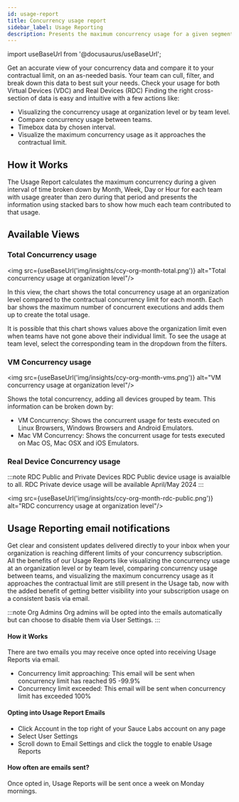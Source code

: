 ```yaml
---
id: usage-report
title: Concurrency usage report
sidebar_label: Usage Reporting
description: Presents the maximum concurrency usage for a given segment of time, aggregated by Month, Week, Day or Hour.
---
```


import useBaseUrl from '@docusaurus/useBaseUrl';

Get an accurate view of your concurrency data and compare it to your contractual limit, on an as-needed basis. Your team can cull, filter, and break down this data to best suit your needs. Check your usage for both Virtual Devices (VDC) and Real Devices (RDC) Finding the right cross-section of data is easy and intuitive with a few actions like:

- Visualizing the concurrency usage at organization level or by team level.
- Compare concurrency usage between teams.
- Timebox data by chosen interval.
- Visualize the maximum concurrency usage as it approaches the contractual limit.

## How it Works

The Usage Report calculates the maximum concurrency during a given interval of time broken down by Month, Week, Day or Hour for each team with usage greater than zero during that period and presents the information using stacked bars to show how much each team contributed to that usage.

## Available Views

### Total Concurrency usage

<img src={useBaseUrl('img/insights/ccy-org-month-total.png')} alt="Total concurrency usage at organization level"/>

In this view, the chart shows the total concurrency usage at an organization level compared to the contractual concurrency limit for each month. Each bar shows the maximum number of concurrent executions and adds them up to create the total usage.

It is possible that this chart shows values above the organization limit even when teams have not gone above their individual limit. To see the usage at team level, select the corresponding team in the dropdown from the filters.


### VM Concurrency usage

<img src={useBaseUrl('img/insights/ccy-org-month-vms.png')} alt="VM concurrency usage at organization level"/>

Shows the total concurrency, adding all devices grouped by team. This information can be broken down by:

- VM Concurrency: Shows the concurrent usage for tests executed on Linux Browsers, Windows Browsers and Android Emulators.
- Mac VM Concurrency: Shows the concurrent usage for tests executed on Mac OS, Mac OSX and iOS Emulators.

### Real Device Concurrency usage

:::note RDC Public and Private Devices
RDC Public device usage is avaialble to all. RDC Private device usage will be available April/May 2024
:::

<img src={useBaseUrl('img/insights/ccy-org-month-rdc-public.png')} alt="RDC concurrency usage at organization level"/>

## Usage Reporting email notifications

Get clear and consistent updates delivered directly to your inbox when your organization is reaching different limits of your concurrency subscription. All the benefits of our Usage Reports like visualizing the concurrency usage at an organization level or by team level, comparing concurrency usage between teams, and visualizing the maximum concurrency usage as it approaches the contractual limit are still present in the Usage tab, now with the added benefit of getting better visibility into your subscription usage on a consistent basis via email.

:::note Org Admins 
Org admins will be opted into the emails automatically but can choose to disable them via User Settings.
:::

#### How it Works

There are two emails you may receive once opted into receiving Usage Reports via email. 

- Concurrency limit approaching: This email will be sent when concurrency limit has reached 95 -99.9%
- Concurrency limit exceeded: This email will be sent when concurrency limit has exceeded 100%

#### Opting into Usage Report Emails

- Click Account in the top right of your Sauce Labs account on any page
- Select User Settings
- Scroll down to Email Settings and click the toggle to enable Usage Reports

#### How often are emails sent?

Once opted in, Usage Reports will be sent once a week on Monday mornings. 
